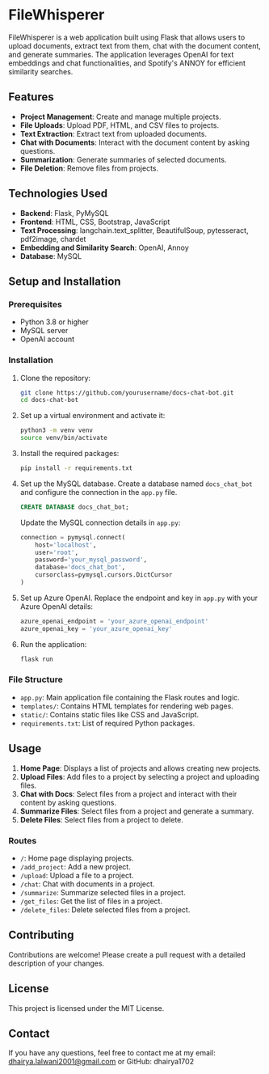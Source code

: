 # FileWhisperer

FileWhisperer is a web application built using Flask that allows users to upload documents, extract text from them, chat with the document content, and generate summaries. The application leverages OpenAI for text embeddings and chat functionalities, and Spotify's ANNOY for efficient similarity searches.

## Features

- **Project Management**: Create and manage multiple projects.
- **File Uploads**: Upload PDF, HTML, and CSV files to projects.
- **Text Extraction**: Extract text from uploaded documents.
- **Chat with Documents**: Interact with the document content by asking questions.
- **Summarization**: Generate summaries of selected documents.
- **File Deletion**: Remove files from projects.

## Technologies Used

- **Backend**: Flask, PyMySQL
- **Frontend**: HTML, CSS, Bootstrap, JavaScript
- **Text Processing**: langchain.text_splitter, BeautifulSoup, pytesseract, pdf2image, chardet
- **Embedding and Similarity Search**: OpenAI, Annoy
- **Database**: MySQL

## Setup and Installation

### Prerequisites

- Python 3.8 or higher
- MySQL server
- OpenAI account

### Installation

1. Clone the repository:

    ```bash
    git clone https://github.com/yourusername/docs-chat-bot.git
    cd docs-chat-bot
    ```

2. Set up a virtual environment and activate it:

    ```bash
    python3 -m venv venv
    source venv/bin/activate
    ```

3. Install the required packages:

    ```bash
    pip install -r requirements.txt
    ```

4. Set up the MySQL database. Create a database named `docs_chat_bot` and configure the connection in the `app.py` file.

    ```sql
    CREATE DATABASE docs_chat_bot;
    ```

    Update the MySQL connection details in `app.py`:

    ```python
    connection = pymysql.connect(
        host='localhost',
        user='root',
        password='your_mysql_password',
        database='docs_chat_bot',
        cursorclass=pymysql.cursors.DictCursor
    )
    ```

5. Set up Azure OpenAI. Replace the endpoint and key in `app.py` with your Azure OpenAI details:

    ```python
    azure_openai_endpoint = 'your_azure_openai_endpoint'
    azure_openai_key = 'your_azure_openai_key'
    ```

6. Run the application:

    ```bash
    flask run
    ```

### File Structure

- `app.py`: Main application file containing the Flask routes and logic.
- `templates/`: Contains HTML templates for rendering web pages.
- `static/`: Contains static files like CSS and JavaScript.
- `requirements.txt`: List of required Python packages.

## Usage

1. **Home Page**: Displays a list of projects and allows creating new projects.
2. **Upload Files**: Add files to a project by selecting a project and uploading files.
3. **Chat with Docs**: Select files from a project and interact with their content by asking questions.
4. **Summarize Files**: Select files from a project and generate a summary.
5. **Delete Files**: Select files from a project to delete.

### Routes

- `/`: Home page displaying projects.
- `/add_project`: Add a new project.
- `/upload`: Upload a file to a project.
- `/chat`: Chat with documents in a project.
- `/summarize`: Summarize selected files in a project.
- `/get_files`: Get the list of files in a project.
- `/delete_files`: Delete selected files from a project.

## Contributing

Contributions are welcome! Please create a pull request with a detailed description of your changes.

## License

This project is licensed under the MIT License. 

## Contact

If you have any questions, feel free to contact me at my email: dhairya.lalwani2001@gmail.com or GitHub: dhairya1702

